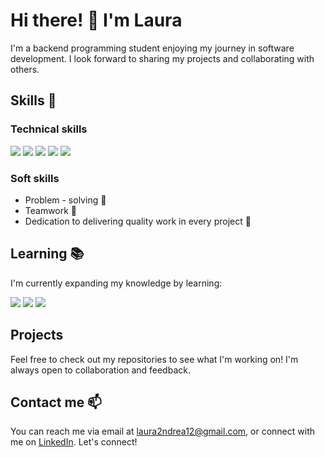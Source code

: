 # Hi there! 👋 I'm Laura

I'm a backend programming student enjoying my journey in software development. I look forward to sharing my projects and collaborating with others.

## Skills 🚀

### Technical skills

![](https://img.icons8.com/color/100/000000/html-5--v1.png)
![](https://img.icons8.com/color/100/000000/css3.png)
![](https://img.icons8.com/color/100/000000/javascript--v1.png)
![](https://img.icons8.com/color/100/000000/mysql-logo.png)
![](https://img.icons8.com/?size=100&id=13441&format=png&color=000000)


### Soft skills
- Problem - solving 🤔
- Teamwork 👥
- Dedication to delivering quality work in every project 🌟

## Learning 📚
I'm currently expanding my knowledge by learning:

![](https://img.icons8.com/color/100/000000/java-coffee-cup-logo--v1.png)
![](https://img.icons8.com/?size=100&id=90519&format=png&color=000000)
![](https://img.icons8.com/?size=100&id=38561&format=png&color=000000)


## Projects
Feel free to check out my repositories to see what I'm working on! I'm always open to collaboration and feedback.

## Contact me 📫
You can reach me via email at laura2ndrea12@gmail.com, or connect with me on [LinkedIn](https://www.linkedin.com/in/laura-rodr%C3%ADguez-51aa92135/). Let's connect!


